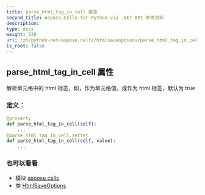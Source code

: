 ```yaml
---
title: parse_html_tag_in_cell 属性
second_title: Aspose.Cells for Python via .NET API 参考资料
description:
type: docs
weight: 520
url: /zh/python-net/aspose.cells/htmlsaveoptions/parse_html_tag_in_cell/
is_root: false
---
```

## parse_html_tag_in_cell 属性

解析单元格中的 html 标签，如，作为单元格值，或作为 html 标签，默认为 true
### 定义：
```python
@property
def parse_html_tag_in_cell(self):
    ...
@parse_html_tag_in_cell.setter
def parse_html_tag_in_cell(self, value):
    ...
```

### 也可以看看
* 模块 [aspose.cells](../../)
* 类 [HtmlSaveOptions](/cells/zh/python-net/aspose.cells/htmlsaveoptions)
